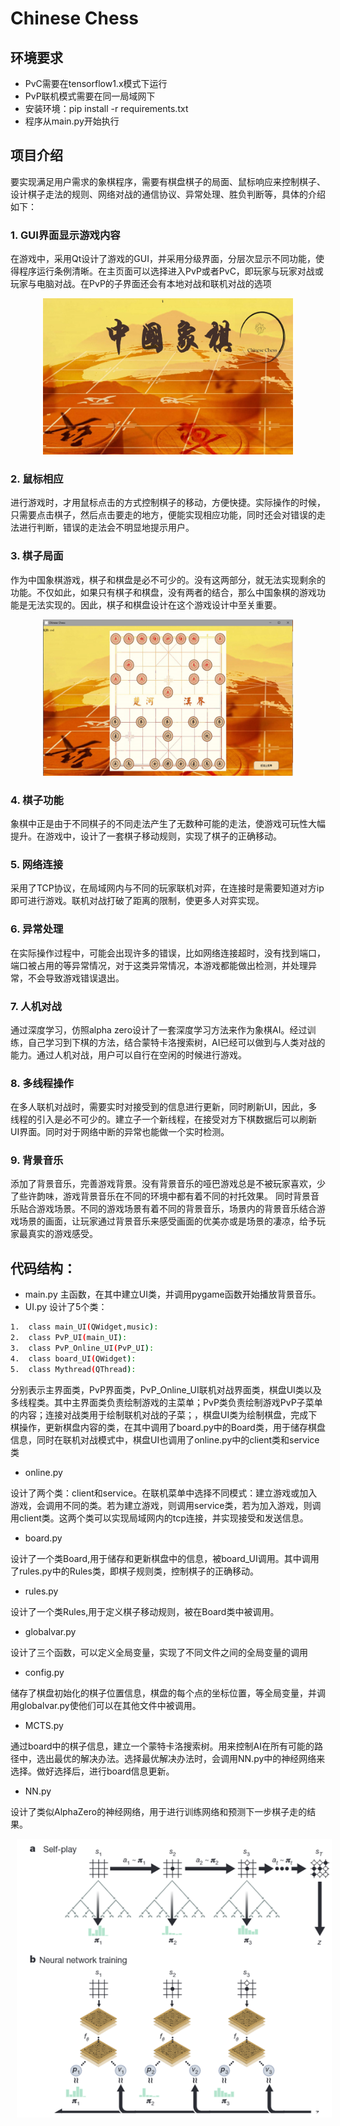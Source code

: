 # Chinese Chess

## 环境要求
- PvC需要在tensorflow1.x模式下运行
- PvP联机模式需要在同一局域网下
- 安装环境：pip install -r requirements.txt
- 程序从main.py开始执行

## 项目介绍

要实现满足用户需求的象棋程序，需要有棋盘棋子的局面、鼠标响应来控制棋子、设计棋子走法的规则、网络对战的通信协议、异常处理、胜负判断等，具体的介绍如下：
### 1.	GUI界面显示游戏内容
在游戏中，采用Qt设计了游戏的GUI，并采用分级界面，分层次显示不同功能，使得程序运行条例清晰。在主页面可以选择进入PvP或者PvC，即玩家与玩家对战或玩家与电脑对战。在PvP的子界面还会有本地对战和联机对战的选项
<div align="center">
<img src="image/menu.jpg" height=250 width=400 hspace='10'/> <br />
</div>

### 2.	鼠标相应
进行游戏时，才用鼠标点击的方式控制棋子的移动，方便快捷。实际操作的时候，只需要点击棋子，然后点击要走的地方，便能实现相应功能，同时还会对错误的走法进行判断，错误的走法会不明显地提示用户。
### 3.	棋子局面
作为中国象棋游戏，棋子和棋盘是必不可少的。没有这两部分，就无法实现剩余的功能。不仅如此，如果只有棋子和棋盘，没有两者的结合，那么中国象棋的游戏功能是无法实现的。因此，棋子和棋盘设计在这个游戏设计中至关重要。
<div align="center">
<img src="image/StonesOnBoard.png" height=250 width=400 hspace='10'/> <br />
</div>

### 4.	棋子功能
象棋中正是由于不同棋子的不同走法产生了无数种可能的走法，使游戏可玩性大幅提升。在游戏中，设计了一套棋子移动规则，实现了棋子的正确移动。
### 5.	网络连接
采用了TCP协议，在局域网内与不同的玩家联机对弈，在连接时是需要知道对方ip即可进行游戏。联机对战打破了距离的限制，使更多人对弈实现。
### 6.	异常处理
在实际操作过程中，可能会出现许多的错误，比如网络连接超时，没有找到端口，端口被占用的等异常情况，对于这类异常情况，本游戏都能做出检测，并处理异常，不会导致游戏错误退出。
### 7.	人机对战
通过深度学习，仿照alpha zero设计了一套深度学习方法来作为象棋AI。经过训练，自己学习到下棋的方法，结合蒙特卡洛搜索树，AI已经可以做到与人类对战的能力。通过人机对战，用户可以自行在空闲的时候进行游戏。
### 8.	多线程操作
在多人联机对战时，需要实时对接受到的信息进行更新，同时刷新UI，因此，多线程的引入是必不可少的。建立子一个新线程，在接受对方下棋数据后可以刷新UI界面。同时对于网络中断的异常也能做一个实时检测。
### 9.	背景音乐
添加了背景音乐，完善游戏背景。没有背景音乐的哑巴游戏总是不被玩家喜欢，少了些许韵味，游戏背景音乐在不同的环境中都有着不同的衬托效果。
同时背景音乐贴合游戏场景。不同的游戏场景有着不同的背景音乐，场景内的背景音乐结合游戏场景的画面，让玩家通过背景音乐来感受画面的优美亦或是场景的凄凉，给予玩家最真实的游戏感受。

## 代码结构： 
- main.py
主函数，在其中建立UI类，并调用pygame函数开始播放背景音乐。
- UI.py
设计了5个类：

```bash
1.	class main_UI(QWidget,music):  
2.	class PvP_UI(main_UI):  
3.	class PvP_Online_UI(PvP_UI):  
4.	class board_UI(QWidget):  
5.	class Mythread(QThread):  
```
分别表示主界面类，PvP界面类，PvP_Online_UI联机对战界面类，棋盘UI类以及多线程类。其中主界面类负责绘制游戏的主菜单；PvP类负责绘制游戏PvP子菜单的内容；连接对战类用于绘制联机对战的子菜；，棋盘UI类为绘制棋盘，完成下棋操作，更新棋盘内容的类，在其中调用了board.py中的Board类，用于储存棋盘信息，同时在联机对战模式中，棋盘UI也调用了online.py中的client类和service类

- online.py

设计了两个类：client和service。在联机菜单中选择不同模式：建立游戏或加入游戏，会调用不同的类。若为建立游戏，则调用service类，若为加入游戏，则调用client类。这两个类可以实现局域网内的tcp连接，并实现接受和发送信息。
- board.py

设计了一个类Board,用于储存和更新棋盘中的信息，被board_UI调用。其中调用了rules.py中的Rules类，即棋子规则类，控制棋子的正确移动。
- rules.py

设计了一个类Rules,用于定义棋子移动规则，被在Board类中被调用。
- globalvar.py

设计了三个函数，可以定义全局变量，实现了不同文件之间的全局变量的调用
- config.py

储存了棋盘初始化的棋子位置信息，棋盘的每个点的坐标位置，等全局变量，并调用globalvar.py使他们可以在其他文件中被调用。
- MCTS.py

通过board中的棋子信息，建立一个蒙特卡洛搜索树。用来控制AI在所有可能的路径中，选出最优的解决办法。选择最优解决办法时，会调用NN.py中的神经网络来选择。做好选择后，进行board信息更新。
- NN.py

设计了类似AlphaZero的神经网络，用于进行训练网络和预测下一步棋子走的结果。

<div align="center">
<img src="image/NN.png"  hspace='10'/> <br />
</div>